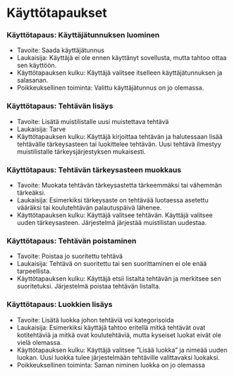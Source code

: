 # Käyttötapaukset

### Käyttötapaus: Käyttäjätunnuksen luominen
* Tavoite: Saada käyttäjätunnus
* Laukaisija: Käyttäjä ei ole ennen käyttänyt sovellusta, mutta tahtoo ottaa sen käyttöön.
* Käyttötapauksen kulku: Käyttäjä valitsee itselleen käyttäjätunnuksen ja salasanan.
* Poikkeuksellinen toiminta: Valittu käyttäjätunnus on jo olemassa.

### Käyttötapaus: Tehtävän lisäys
* Tavoite: Lisätä muistilistalle uusi muistettava tehtävä
* Laukaisija: Tarve 
* Käyttötapauksen kulku: Käyttäjä kirjoittaa tehtävän ja halutessaan lisää tehtävälle tärkeysasteen tai luokittelee tehtävän. Uusi tehtävä ilmestyy muistilistalle tärkeysjärjestyksen mukaisesti.

### Käyttötapaus: Tehtävän tärkeysasteen muokkaus
* Tavoite: Muokata tehtävän tärkeysastetta tärkeemmäksi tai vähemmän tärkeäksi.
* Laukaisija: Esimerkiksi tärkeysaste on tehtävää luotaessa asetettu vääräksi tai koulutehtävän palautuspäivä lähenee.
* Käyttötapauksen kulku: Käyttäjä valitsee tehtävän. Käyttäjä valitsee uuden tärkeysasteen. Järjestelmä järjestää muistilistan uudestaa.

### Käyttötapaus: Tehtävän poistaminen
* Tavoite: Poistaa jo suoritettu tehtävä
* Laukaisija: Tehtävä on suoritettu tai sen suorittaminen ei ole enää tarpeellista.
* Käyttötapauksen kulku: Käyttäjä etsii listalta tehtävän ja merkitsee sen suoritetuksi. Järjestelmä poistaa tehtävän listalta.

### Käyttötapaus: Luokkien lisäys
* Tavoite: Lisätä luokka johon tehtäviä voi kategorisoida
* Laukaisija: Esimerkiksi käyttäjä tahtoo eritellä mitkä tehtävät ovat kotitehtäviä ja mitkä ovat koulutehtäviä, mutta kyseiset luokat eivät ole vielä olemassa.
* Käyttötapauksen kulku: Käyttäjä valitsee ”Lisää luokka” ja nimeää uuden luokan. Uusi luokka tulee järjestelmään tehtäville valittavaksi luokaksi.
* Poikkeuksellinen toiminta: Saman niminen luokka on jo olemassa

